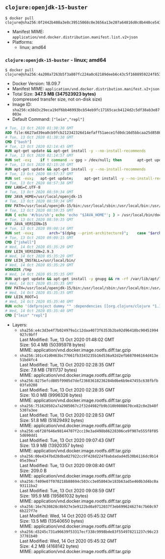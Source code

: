 ## `clojure:openjdk-15-buster`

```console
$ docker pull clojure@sha256:0f2442b408a3e8c39515068c0e3656a13e207a64816d0c8b440ce543e2095cd9
```

-	Manifest MIME: `application/vnd.docker.distribution.manifest.list.v2+json`
-	Platforms:
	-	linux; amd64

### `clojure:openjdk-15-buster` - linux; amd64

```console
$ docker pull clojure@sha256:4a200a7263b5f3a807fc224a0c62189deeb6c43c5f1608959224f8533ebb68f5
```

-	Docker Version: 18.09.7
-	Manifest MIME: `application/vnd.docker.distribution.manifest.v2+json`
-	Total Size: **347.5 MB (347523923 bytes)**  
	(compressed transfer size, not on-disk size)
-	Image ID: `sha256:e38d3c29eca19df6bb46993bcb54eb9fc17165cacb4124d2c5df38ab3e87003e`
-	Default Command: `["lein","repl"]`

```dockerfile
# Tue, 13 Oct 2020 01:38:30 GMT
ADD file:6627ad39ea0cb9fcb212342326d14efaff51aece1fd0dc16d5bbcaa25d858622 in / 
# Tue, 13 Oct 2020 01:38:30 GMT
CMD ["bash"]
# Tue, 13 Oct 2020 02:14:45 GMT
RUN apt-get update && apt-get install -y --no-install-recommends 		ca-certificates 		curl 		netbase 		wget 	&& rm -rf /var/lib/apt/lists/*
# Tue, 13 Oct 2020 02:14:57 GMT
RUN set -ex; 	if ! command -v gpg > /dev/null; then 		apt-get update; 		apt-get install -y --no-install-recommends 			gnupg 			dirmngr 		; 		rm -rf /var/lib/apt/lists/*; 	fi
# Tue, 13 Oct 2020 02:15:20 GMT
RUN apt-get update && apt-get install -y --no-install-recommends 		git 		mercurial 		openssh-client 		subversion 				procps 	&& rm -rf /var/lib/apt/lists/*
# Tue, 13 Oct 2020 08:57:37 GMT
RUN set -eux; 	apt-get update; 	apt-get install -y --no-install-recommends 		bzip2 		unzip 		xz-utils 				ca-certificates p11-kit 				binutils 		fontconfig libfreetype6 	; 	rm -rf /var/lib/apt/lists/*
# Tue, 13 Oct 2020 08:57:38 GMT
ENV LANG=C.UTF-8
# Tue, 13 Oct 2020 08:59:34 GMT
ENV JAVA_HOME=/usr/local/openjdk-15
# Tue, 13 Oct 2020 08:59:34 GMT
ENV PATH=/usr/local/openjdk-15/bin:/usr/local/sbin:/usr/local/bin:/usr/sbin:/usr/bin:/sbin:/bin
# Tue, 13 Oct 2020 08:59:35 GMT
RUN { echo '#/bin/sh'; echo 'echo "$JAVA_HOME"'; } > /usr/local/bin/docker-java-home && chmod +x /usr/local/bin/docker-java-home && [ "$JAVA_HOME" = "$(docker-java-home)" ]
# Tue, 13 Oct 2020 08:59:35 GMT
ENV JAVA_VERSION=15
# Tue, 13 Oct 2020 09:00:14 GMT
RUN set -eux; 		arch="$(dpkg --print-architecture)"; 	case "$arch" in 		arm64 | aarch64) 			downloadUrl=https://download.java.net/java/GA/jdk15/779bf45e88a44cbd9ea6621d33e33db1/36/GPL/openjdk-15_linux-aarch64_bin.tar.gz; 			downloadSha256=01e7e07dd8a67a65b32fdcaff75ba3f21cd9cfc749287e7c9b1c6037f96a3537; 			;; 		amd64 | i386:x86-64) 			downloadUrl=https://download.java.net/java/GA/jdk15/779bf45e88a44cbd9ea6621d33e33db1/36/GPL/openjdk-15_linux-x64_bin.tar.gz; 			downloadSha256=bb67cadee687d7b486583d03c9850342afea4593be4f436044d785fba9508fb7; 			;; 		*) echo >&2 "error: unsupported architecture: '$arch'"; exit 1 ;; 	esac; 		wget -O openjdk.tgz "$downloadUrl" --progress=dot:giga; 	echo "$downloadSha256 *openjdk.tgz" | sha256sum --strict --check -; 		mkdir -p "$JAVA_HOME"; 	tar --extract 		--file openjdk.tgz 		--directory "$JAVA_HOME" 		--strip-components 1 		--no-same-owner 	; 	rm openjdk.tgz; 		{ 		echo '#!/usr/bin/env bash'; 		echo 'set -Eeuo pipefail'; 		echo 'if ! [ -d "$JAVA_HOME" ]; then echo >&2 "error: missing JAVA_HOME environment variable"; exit 1; fi'; 		echo 'cacertsFile=; for f in "$JAVA_HOME/lib/security/cacerts" "$JAVA_HOME/jre/lib/security/cacerts"; do if [ -e "$f" ]; then cacertsFile="$f"; break; fi; done'; 		echo 'if [ -z "$cacertsFile" ] || ! [ -f "$cacertsFile" ]; then echo >&2 "error: failed to find cacerts file in $JAVA_HOME"; exit 1; fi'; 		echo 'trust extract --overwrite --format=java-cacerts --filter=ca-anchors --purpose=server-auth "$cacertsFile"'; 	} > /etc/ca-certificates/update.d/docker-openjdk; 	chmod +x /etc/ca-certificates/update.d/docker-openjdk; 	/etc/ca-certificates/update.d/docker-openjdk; 		find "$JAVA_HOME/lib" -name '*.so' -exec dirname '{}' ';' | sort -u > /etc/ld.so.conf.d/docker-openjdk.conf; 	ldconfig; 		java -Xshare:dump; 		fileEncoding="$(echo 'System.out.println(System.getProperty("file.encoding"))' | jshell -s -)"; [ "$fileEncoding" = 'UTF-8' ]; rm -rf ~/.java; 	javac --version; 	java --version
# Tue, 13 Oct 2020 09:00:15 GMT
CMD ["jshell"]
# Wed, 14 Oct 2020 05:35:29 GMT
ENV LEIN_VERSION=2.9.3
# Wed, 14 Oct 2020 05:35:29 GMT
ENV LEIN_INSTALL=/usr/local/bin/
# Wed, 14 Oct 2020 05:35:29 GMT
WORKDIR /tmp
# Wed, 14 Oct 2020 05:35:35 GMT
RUN apt-get update && apt-get install -y gnupg && rm -rf /var/lib/apt/lists/* && mkdir -p $LEIN_INSTALL && wget -q https://raw.githubusercontent.com/technomancy/leiningen/$LEIN_VERSION/bin/lein-pkg && echo "Comparing lein-pkg checksum ..." && sha256sum lein-pkg && echo "42e18e8a833b863ddfba1c5565bd5d78b54bcee661ec86e94a8bdc67b1733e63 *lein-pkg" | sha256sum -c - && mv lein-pkg $LEIN_INSTALL/lein && chmod 0755 $LEIN_INSTALL/lein && wget -q https://github.com/technomancy/leiningen/releases/download/$LEIN_VERSION/leiningen-$LEIN_VERSION-standalone.zip && wget -q https://github.com/technomancy/leiningen/releases/download/$LEIN_VERSION/leiningen-$LEIN_VERSION-standalone.zip.asc && gpg --batch --keyserver keys.openpgp.org --recv-key 20242BACBBE95ADA22D0AFD7808A33D379C806C3 && echo "Verifying file PGP signature..." && gpg --batch --verify leiningen-$LEIN_VERSION-standalone.zip.asc leiningen-$LEIN_VERSION-standalone.zip && rm leiningen-$LEIN_VERSION-standalone.zip.asc && mkdir -p /usr/share/java && mv leiningen-$LEIN_VERSION-standalone.zip /usr/share/java/leiningen-$LEIN_VERSION-standalone.jar && apt-get purge -y --auto-remove gnupg
# Wed, 14 Oct 2020 05:35:35 GMT
ENV PATH=/usr/local/openjdk-15/bin:/usr/local/sbin:/usr/local/bin:/usr/sbin:/usr/bin:/sbin:/bin:/usr/local/bin/
# Wed, 14 Oct 2020 05:35:35 GMT
ENV LEIN_ROOT=1
# Wed, 14 Oct 2020 05:35:40 GMT
RUN echo '(defproject dummy "" :dependencies [[org.clojure/clojure "1.10.1"]])' > project.clj   && lein deps && rm project.clj
# Wed, 14 Oct 2020 05:35:40 GMT
CMD ["lein" "repl"]
```

-	Layers:
	-	`sha256:e4c3d3e4f7b024979a1c12daa4073f6353b2ba92d96418bc90451994927c9bff`  
		Last Modified: Tue, 13 Oct 2020 01:48:02 GMT  
		Size: 50.4 MB (50395978 bytes)  
		MIME: application/vnd.docker.image.rootfs.diff.tar.gzip
	-	`sha256:101c41d0463bc77661fb3343235b16d536a92d2efb687046164d413e51bd4fc4`  
		Last Modified: Tue, 13 Oct 2020 02:28:35 GMT  
		Size: 7.8 MB (7811737 bytes)  
		MIME: application/vnd.docker.image.rootfs.diff.tar.gzip
	-	`sha256:8275efcd805f9905d7def23603618236284b0be6b9e47455c638fbfb03fa9208`  
		Last Modified: Tue, 13 Oct 2020 02:28:35 GMT  
		Size: 10.0 MB (9996326 bytes)  
		MIME: application/vnd.docker.image.rootfs.diff.tar.gzip
	-	`sha256:751620502a7a2905067c2f32d4982fb9b310b9808670ce82c0e2b40f5307a3ee`  
		Last Modified: Tue, 13 Oct 2020 02:28:53 GMT  
		Size: 51.8 MB (51829492 bytes)  
		MIME: application/vnd.docker.image.rootfs.diff.tar.gzip
	-	`sha256:e6f28f646e98144707f2cc19e3ad498b86228306ce9f907e555f8f055d690dd1`  
		Last Modified: Tue, 13 Oct 2020 09:07:43 GMT  
		Size: 13.9 MB (13920357 bytes)  
		MIME: application/vnd.docker.image.rootfs.diff.tar.gzip
	-	`sha256:00e4347bd28dba027922cc9f428d224f8abdadad4d530b6116dc9b1405e39ea7`  
		Last Modified: Tue, 13 Oct 2020 09:08:40 GMT  
		Size: 209.0 B  
		MIME: application/vnd.docker.image.rootfs.diff.tar.gzip
	-	`sha256:f409e07f070218b88694c503cc3e058043e183b63ad5e460b3d4bc0a93111ba2`  
		Last Modified: Tue, 13 Oct 2020 09:08:59 GMT  
		Size: 195.9 MB (195861032 bytes)  
		MIME: application/vnd.docker.image.rootfs.diff.tar.gzip
	-	`sha256:16e7630828c8b927e3e9122bd0a9712037f3eb6996246274c7b60c976b227f7e`  
		Last Modified: Wed, 14 Oct 2020 05:45:32 GMT  
		Size: 13.5 MB (13540650 bytes)  
		MIME: application/vnd.docker.image.rootfs.diff.tar.gzip
	-	`sha256:d3245c731a96639f53317ecf338c9998bde83f554978211237c96c2337781b40`  
		Last Modified: Wed, 14 Oct 2020 05:45:32 GMT  
		Size: 4.2 MB (4168142 bytes)  
		MIME: application/vnd.docker.image.rootfs.diff.tar.gzip
